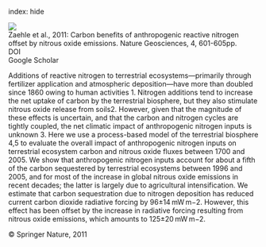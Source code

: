 index: hide

<div class="Citation">
    <div class="Citation-thumb CitationThumb-linked"  data-href="https://doi.org/10.1038/ngeo1207">
      <img src="https://static.claimspace.cloud/climate-study-static/refs/thumbs/6/Zaehle_et_al_2011-thumb.png" />
    </div>

  <div class="Citation-body">
    <div class="Citation-text">Zaehle et al., 2011: Carbon benefits of anthropogenic reactive nitrogen offset by nitrous oxide emissions. <span class="Article-journal">Nature Geosciences, </span><span class="Article-volume">4, </span>601-605pp.</div>
    <div class="Citation-links">
      <div class="CitationLink" data-href="https://doi.org/10.1038/ngeo1207">
        <div class="CitationLink-icon CitationLink-Doi"></div>
        <div class="CitationLink-text">DOI</div>
      </div>
      <div class="CitationLink" data-href="https://scholar.google.com/scholar?q=10.1038/ngeo1207">
        <div class="CitationLink-icon CitationLink-Scholar"></div>
        <div class="CitationLink-text">Google Scholar</div>
      </div>
    </div>
  </div>
</div>

Additions of reactive nitrogen to terrestrial ecosystems—primarily through fertilizer application and atmospheric deposition—have more than doubled since 1860 owing to human activities 1. Nitrogen additions tend to increase the net uptake of carbon by the terrestrial biosphere, but they also stimulate nitrous oxide release from soils2. However, given that the magnitude of these effects is uncertain, and that the carbon and nitrogen cycles are tightly coupled, the net climatic impact of anthropogenic nitrogen inputs is unknown 3. Here we use a process-based model of the terrestrial biosphere 4,5 to evaluate the overall impact of anthropogenic nitrogen inputs on terrestrial ecosystem carbon and nitrous oxide fluxes between 1700 and 2005. We show that anthropogenic nitrogen inputs account for about a fifth of the carbon sequestered by terrestrial ecosystems between 1996 and 2005, and for most of the increase in global nitrous oxide emissions in recent decades; the latter is largely due to agricultural intensification. We estimate that carbon sequestration due to nitrogen deposition has reduced current carbon dioxide radiative forcing by 96±14 mW m−2. However, this effect has been offset by the increase in radiative forcing resulting from nitrous oxide emissions, which amounts to 125±20 mW m−2.

<div class="Citation-copy">
&copy; Springer Nature, 2011
</div>